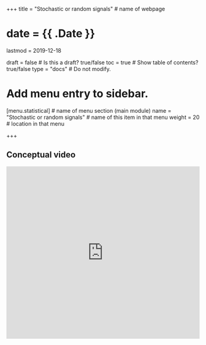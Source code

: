 +++
title = "Stochastic or random signals"         # name of webpage

# date = {{ .Date }}
lastmod = 2019-12-18

draft = false  # Is this a draft? true/false
toc = true  # Show table of contents? true/false
type = "docs"  # Do not modify.

# Add menu entry to sidebar.
[menu.statistical]                       # name of menu section (main module)
  name = "Stochastic or random signals"        # name of this item in that menu
  weight = 20                           # location in that menu

+++

## Conceptual video
<iframe width="100%" height="450" src="https://www.youtube.com/embed/khNZllCtP-g" frameborder="0" allow="accelerometer; autoplay; encrypted-media; gyroscope; picture-in-picture" allowfullscreen></iframe>
